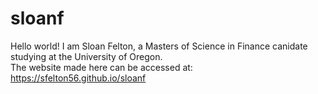 # sloanf

Hello world!
I am Sloan Felton, a Masters of Science in Finance canidate studying at the University of Oregon.<br>
The website made here can be accessed at: https://sfelton56.github.io/sloanf
